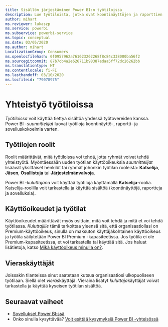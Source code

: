 ```yaml
---
title: Sisällön järjestäminen Power BI:n työtiloissa
description: Lue työtiloista, jotka ovat koontinäyttöjen ja raporttien kokoelmia. Voit niiden avulla kuvata organisaatiosi keskeisiä mittareita.
author: mihart
ms.reviewer: lukaszp
ms.service: powerbi
ms.subservice: powerbi-service
ms.topic: conceptual
ms.date: 03/05/2020
ms.author: mihart
LocalizationGroup: Consumers
ms.openlocfilehash: 0f0957962a761623262268f8c84c338000ba56f2
ms.sourcegitcommit: 87b7cb4a2e626711b98387edaa5ff72dc26262bb
ms.translationtype: HT
ms.contentlocale: fi-FI
ms.lasthandoff: 03/10/2020
ms.locfileid: "79078975"
---
```

# <a name="collaborate-in-workspaces"></a>Yhteistyö työtiloissa

 *Työtiloissa* voit käyttää tiettyä sisältöä yhdessä työtovereiden kanssa. Power BI -*suunnittelijat* luovat työtiloja koontinäyttö-, raportti- ja sovelluskokoelmia varten. 


<art showing different wss>

## <a name="roles-in-the-workspaces"></a>Työtilojen roolit

Roolit määrittävät, mitä työtiloissa voi tehdä, jotta ryhmät voivat tehdä yhteistyötä.  Myöntäessään uuden työtilan käyttöoikeuksia *suunnittelijat* lisäävät yksittäiset henkilöt tai ryhmät johonkin työtilan rooleista: **Katselija**, **Jäsen**, **Osallistuja** tai **Järjestelmänvalvoja**. 

Power BI -*kuluttajana* voit käyttää työtiloja käyttämällä **Katselija**-roolia. Katselija-roolilla voit tarkastella ja käyttää sisältöä (koontinäyttöjä, raportteja ja sovelluksia). <!--For a detailed list of what you can do as a *consumer* with the Viewer role, see [Viewer role in an organization with Premium](end-user-license.md#viewer-role-in-an-organization-with-a-premium-license).-->

## <a name="licensing-and-workspaces"></a>Käyttöoikeudet ja työtilat
Käyttöoikeudet määrittävät myös osittain, mitä voit tehdä ja mitä et voi tehdä työtilassa. *Kuluttajille* tämä tarkoittaa yleensä sitä, että organisaatiollasi on Premium-käyttöoikeus, sinulla on maksuton käyttäjäkohtainen käyttöoikeus ja työtila säilytetään Power BI Premium -kapasiteetissa.  Jos työtila ei ole Premium-kapasiteetissa, et voi tarkastella tai käyttää sitä. Jos haluat lisätietoja, katso [Mikä käyttöoikeus minulla on?](end-user-license.md).

## <a name="guest-users"></a>Vieraskäyttäjät
Joissakin tilanteissa sinut saatetaan kutsua organisaatiosi ulkopuoliseen työtilaan. Siellä olet *vieras*käyttäjä. Vieraina lisätyt *kuluttaja*käyttäjät voivat tarkastella ja käyttää kyseisen työtilan sisältöä. 





## <a name="next-steps"></a>Seuraavat vaiheet
* [Sovellukset Power BI:ssä](end-user-apps.md)    
* Onko sinulla kysyttävää? [Voit esittää kysymyksiä Power BI -yhteisössä](https://community.powerbi.com/)
